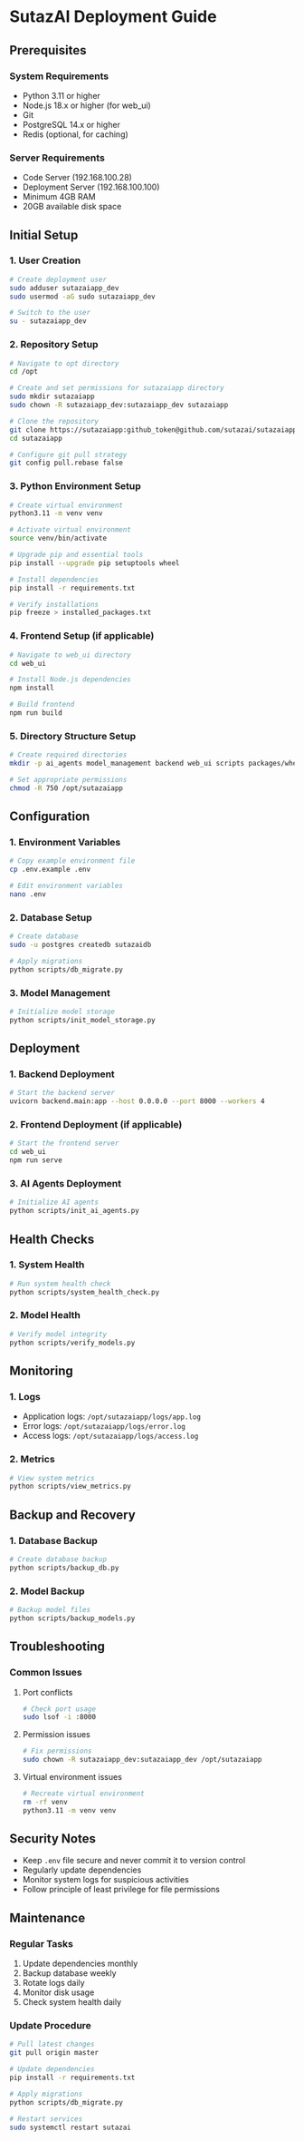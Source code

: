 # SutazAI Deployment Guide

## Prerequisites

### System Requirements
- Python 3.11 or higher
- Node.js 18.x or higher (for web_ui)
- Git
- PostgreSQL 14.x or higher
- Redis (optional, for caching)

### Server Requirements
- Code Server (192.168.100.28)
- Deployment Server (192.168.100.100)
- Minimum 4GB RAM
- 20GB available disk space

## Initial Setup

### 1. User Creation
```bash
# Create deployment user
sudo adduser sutazaiapp_dev
sudo usermod -aG sudo sutazaiapp_dev

# Switch to the user
su - sutazaiapp_dev
```

### 2. Repository Setup
```bash
# Navigate to opt directory
cd /opt

# Create and set permissions for sutazaiapp directory
sudo mkdir sutazaiapp
sudo chown -R sutazaiapp_dev:sutazaiapp_dev sutazaiapp

# Clone the repository
git clone https://sutazaiapp:github_token@github.com/sutazai/sutazaiapp.git
cd sutazaiapp

# Configure git pull strategy
git config pull.rebase false
```

### 3. Python Environment Setup
```bash
# Create virtual environment
python3.11 -m venv venv

# Activate virtual environment
source venv/bin/activate

# Upgrade pip and essential tools
pip install --upgrade pip setuptools wheel

# Install dependencies
pip install -r requirements.txt

# Verify installations
pip freeze > installed_packages.txt
```

### 4. Frontend Setup (if applicable)
```bash
# Navigate to web_ui directory
cd web_ui

# Install Node.js dependencies
npm install

# Build frontend
npm run build
```

### 5. Directory Structure Setup
```bash
# Create required directories
mkdir -p ai_agents model_management backend web_ui scripts packages/wheels logs doc_data docs

# Set appropriate permissions
chmod -R 750 /opt/sutazaiapp
```

## Configuration

### 1. Environment Variables
```bash
# Copy example environment file
cp .env.example .env

# Edit environment variables
nano .env
```

### 2. Database Setup
```bash
# Create database
sudo -u postgres createdb sutazaidb

# Apply migrations
python scripts/db_migrate.py
```

### 3. Model Management
```bash
# Initialize model storage
python scripts/init_model_storage.py
```

## Deployment

### 1. Backend Deployment
```bash
# Start the backend server
uvicorn backend.main:app --host 0.0.0.0 --port 8000 --workers 4
```

### 2. Frontend Deployment (if applicable)
```bash
# Start the frontend server
cd web_ui
npm run serve
```

### 3. AI Agents Deployment
```bash
# Initialize AI agents
python scripts/init_ai_agents.py
```

## Health Checks

### 1. System Health
```bash
# Run system health check
python scripts/system_health_check.py
```

### 2. Model Health
```bash
# Verify model integrity
python scripts/verify_models.py
```

## Monitoring

### 1. Logs
- Application logs: `/opt/sutazaiapp/logs/app.log`
- Error logs: `/opt/sutazaiapp/logs/error.log`
- Access logs: `/opt/sutazaiapp/logs/access.log`

### 2. Metrics
```bash
# View system metrics
python scripts/view_metrics.py
```

## Backup and Recovery

### 1. Database Backup
```bash
# Create database backup
python scripts/backup_db.py
```

### 2. Model Backup
```bash
# Backup model files
python scripts/backup_models.py
```

## Troubleshooting

### Common Issues
1. Port conflicts
   ```bash
   # Check port usage
   sudo lsof -i :8000
   ```

2. Permission issues
   ```bash
   # Fix permissions
   sudo chown -R sutazaiapp_dev:sutazaiapp_dev /opt/sutazaiapp
   ```

3. Virtual environment issues
   ```bash
   # Recreate virtual environment
   rm -rf venv
   python3.11 -m venv venv
   ```

## Security Notes
- Keep `.env` file secure and never commit it to version control
- Regularly update dependencies
- Monitor system logs for suspicious activities
- Follow principle of least privilege for file permissions

## Maintenance

### Regular Tasks
1. Update dependencies monthly
2. Backup database weekly
3. Rotate logs daily
4. Monitor disk usage
5. Check system health daily

### Update Procedure
```bash
# Pull latest changes
git pull origin master

# Update dependencies
pip install -r requirements.txt

# Apply migrations
python scripts/db_migrate.py

# Restart services
sudo systemctl restart sutazai
``` 